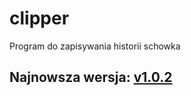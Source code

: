 # clipper
Program do zapisywania historii schowka

## Najnowsza wersja: [v1.0.2](https://github.com/wilkoklak/clipper/releases/tag/1.0.2)
